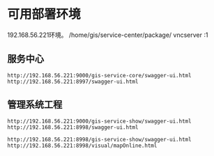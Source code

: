 # 可用部署环境
192.168.56.221环境。
/home/gis/service-center/package/
vncserver :1


## 服务中心
```
http://192.168.56.221:9000/gis-service-core/swagger-ui.html
http://192.168.56.221:8997/swagger-ui.html
```

## 管理系统工程

```
http://192.168.56.221:9000/gis-service-show/swagger-ui.html
http://192.168.56.221:8998/swagger-ui.html

http://192.168.56.221:8998/gis-service-show/swagger-ui.html
http://192.168.56.221:8998/visual/mapOnline.html
```






